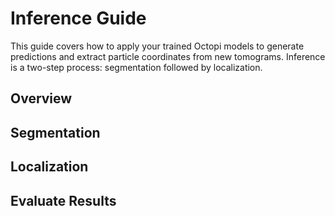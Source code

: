 # Inference Guide

This guide covers how to apply your trained Octopi models to generate predictions and extract particle coordinates from new tomograms. Inference is a two-step process: segmentation followed by localization.

## Overview 

## Segmentation 

## Localization 

## Evaluate Results